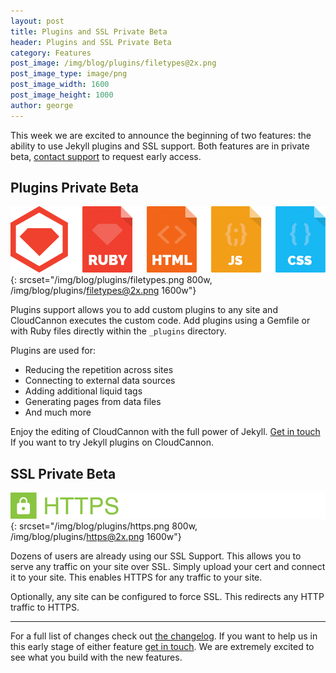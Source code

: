 ```yaml
---
layout: post
title: Plugins and SSL Private Beta
header: Plugins and SSL Private Beta
category: Features
post_image: /img/blog/plugins/filetypes@2x.png
post_image_type: image/png
post_image_width: 1600
post_image_height: 1000
author: george
---
```


This week we are excited to announce the beginning of two features: the ability to use Jekyll plugins and SSL support. Both features are in private beta, [contact support](mailto:support@cloudcannon.com) to request early access.

## Plugins Private Beta

![Ruby and Gemfiles are now supported within CloudCannon](/img/blog/plugins/filetypes.png){: srcset="/img/blog/plugins/filetypes.png 800w, /img/blog/plugins/filetypes@2x.png 1600w"}

Plugins support allows you to add custom plugins to any site and CloudCannon executes the custom code. Add plugins using a Gemfile or with Ruby files directly within the `_plugins` directory.

Plugins are used for:

- Reducing the repetition across sites
- Connecting to external data sources
- Adding additional liquid tags
- Generating pages from data files
- And much more

Enjoy the editing of CloudCannon with the full power of Jekyll. [Get in touch](mailto:support@cloudcannon.com) If you want to try Jekyll plugins on CloudCannon.

## SSL Private Beta

![Add HTTPS to your CloudCannon Site](/img/blog/plugins/https.png){: srcset="/img/blog/plugins/https.png 800w, /img/blog/plugins/https@2x.png 1600w"}

Dozens of users are already using our SSL Support. This allows you to serve any traffic on your site over SSL. Simply upload your cert and connect it to your site. This enables HTTPS for any traffic to your site.

Optionally, any site can be configured to force SSL. This redirects any HTTP traffic to HTTPS.

---

For a full list of changes check out [the changelog](https://docs.cloudcannon.com/changelog/). If you want to help us in this early stage of either feature [get in touch](mailto:support@cloudcannon.com). We are extremely excited to see what you build with the new features.
